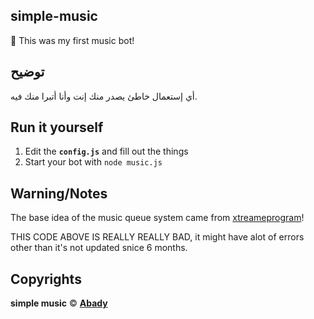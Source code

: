 ## simple-music

👵 This was my first music bot!

## توضيح
أي إستعمال خاطئ يصدر منك إنت وأنا أتبرا منك فيه.

## Run it yourself

1. Edit the **`config.js`** and fill out the things
2. Start your bot with `node music.js`

## Warning/Notes

The base idea of the music queue system came from [xtreameprogram](https://github.com/xtreameprogram)!

THIS CODE ABOVE IS REALLY REALLY BAD, it might have alot of errors other than it's not updated snice 6 months.

## Copyrights

**simple music** © [**Abady**](https://github.com/Abady321x123)
